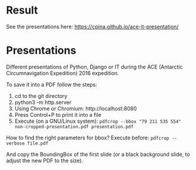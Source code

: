 # Result
See the presentations here:
https://cpina.github.io/ace-it-presentation/

# Presentations
Different presentations of Python, Django or IT during the ACE (Antarctic Circumnavigation Expedition) 2016 expedition.

To save it into a PDF follow the steps:
1. cd to the git directory
2. python3 -m http.server
3. Using Chrome or Chromium: http://localhost:8080
4. Press Control+P to print it into a file
5. Execute (on a GNU/Linux system): `pdfcrop --bbox "79 211 535 554" non-cropped-presentation.pdf presentation.pdf`

How to find the right parameters for bbox? Execute before:
`pdfcrop --verbose file.pdf`

And copy the BoundingBox of the first slide (or a black background slide, to adjust the new PDF to the size).
